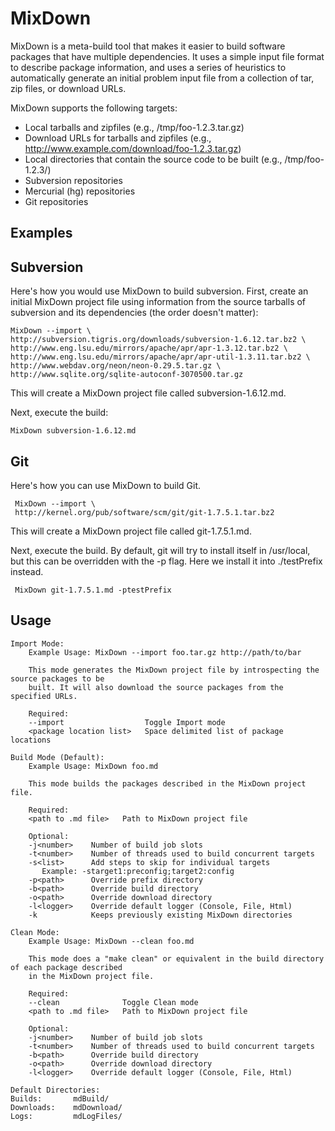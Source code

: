 MixDown
=======

MixDown is a meta-build tool that makes it easier to build software packages that have multiple dependencies. It uses a simple input file format to describe package information, and uses a series of heuristics to automatically generate an initial problem input file from a collection of tar, zip files, or download URLs.

MixDown supports the following targets:

 * Local tarballs and zipfiles (e.g., /tmp/foo-1.2.3.tar.gz)
 * Download URLs for tarballs and zipfiles (e.g., http://www.example.com/download/foo-1.2.3.tar.gz)
 * Local directories that contain the source code to be built (e.g., /tmp/foo-1.2.3/)
 * Subversion repositories
 * Mercurial (hg) repositories
 * Git repositories


Examples
--------

Subversion
----------

Here's how you would use MixDown to build subversion. First, create an initial MixDown project file using information from the source tarballs of subversion and its dependencies (the order doesn't matter):

    MixDown --import \
    http://subversion.tigris.org/downloads/subversion-1.6.12.tar.bz2 \
    http://www.eng.lsu.edu/mirrors/apache/apr/apr-1.3.12.tar.bz2 \
    http://www.eng.lsu.edu/mirrors/apache/apr/apr-util-1.3.11.tar.bz2 \
    http://www.webdav.org/neon/neon-0.29.5.tar.gz \
    http://www.sqlite.org/sqlite-autoconf-3070500.tar.gz

This will create a MixDown project file called subversion-1.6.12.md.

Next, execute the build:

    MixDown subversion-1.6.12.md

Git
---

Here's how you can use MixDown to build Git.

     MixDown --import \
     http://kernel.org/pub/software/scm/git/git-1.7.5.1.tar.bz2

This will create a MixDown project file called git-1.7.5.1.md.

Next, execute the build. By default, git will try to install itself in /usr/local, but this can be overridden with the -p flag. Here we install it into ./testPrefix instead.

     MixDown git-1.7.5.1.md -ptestPrefix

Usage
-----

    Import Mode:
        Example Usage: MixDown --import foo.tar.gz http://path/to/bar

        This mode generates the MixDown project file by introspecting the source packages to be 
        built. It will also download the source packages from the specified URLs.

        Required:
        --import                  Toggle Import mode
        <package location list>   Space delimited list of package locations

    Build Mode (Default):
        Example Usage: MixDown foo.md

        This mode builds the packages described in the MixDown project file.

        Required:
        <path to .md file>   Path to MixDown project file

        Optional:
        -j<number>    Number of build job slots
        -t<number>    Number of threads used to build concurrent targets
        -s<list>      Add steps to skip for individual targets
           Example: -starget1:preconfig;target2:config
        -p<path>      Override prefix directory
        -b<path>      Override build directory
        -o<path>      Override download directory
        -l<logger>    Override default logger (Console, File, Html)
        -k            Keeps previously existing MixDown directories

    Clean Mode:
        Example Usage: MixDown --clean foo.md

        This mode does a "make clean" or equivalent in the build directory of each package described
        in the MixDown project file.

        Required:
        --clean              Toggle Clean mode
        <path to .md file>   Path to MixDown project file

        Optional:
        -j<number>    Number of build job slots
        -t<number>    Number of threads used to build concurrent targets
        -b<path>      Override build directory
        -o<path>      Override download directory
        -l<logger>    Override default logger (Console, File, Html)

    Default Directories:
    Builds:       mdBuild/
    Downloads:    mdDownload/
    Logs:         mdLogFiles/
